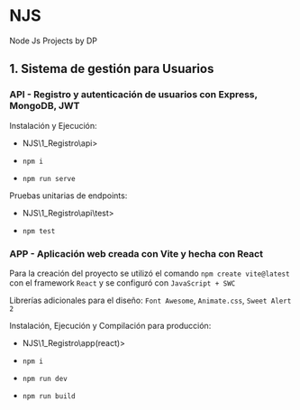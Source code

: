# NJS
Node Js Projects by DP

## 1. Sistema de gestión  para Usuarios
### API - Registro y autenticación de usuarios con Express, MongoDB, JWT

Instalación y Ejecución:
- NJS\1_Registro\api>
-     npm i
-     npm run serve
Pruebas unitarias de endpoints:
- NJS\1_Registro\api\test> 
-     npm test

### APP - Aplicación web creada con Vite y hecha con React
Para la creación del proyecto se utilizó el comando ```npm create vite@latest``` con el framework ```React``` y se configuró con ```JavaScript + SWC```

Librerías adicionales para el diseño: ```Font Awesome```, ```Animate.css```, ```Sweet Alert 2```

Instalación, Ejecución y Compilación para producción:
- NJS\1_Registro\app(react)>
-     npm i
-     npm run dev
-     npm run build
